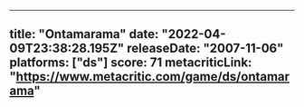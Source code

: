 
---
title: "Ontamarama"
date: "2022-04-09T23:38:28.195Z"
releaseDate: "2007-11-06"
platforms: ["ds"]
score: 71
metacriticLink: "https://www.metacritic.com/game/ds/ontamarama"
---
